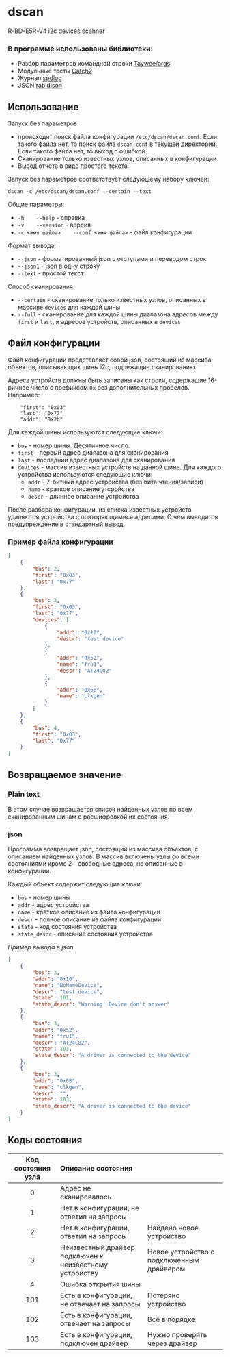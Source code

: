 # dscan
R-BD-E5R-V4 i2c devices scanner

### В программе использованы библиотеки:

- Разбор параметров командной строки [Taywee/args](https://github.com/Taywee/args)
- Модульные тесты [Catch2](https://github.com/catchorg/Catch2)
- Журнал [spdlog](https://github.com/gabime/spdlog)
- JSON [rapidjson](https://github.com/Tencent/rapidjson)

## Использование

Запуск без параметров:
* происходит поиск файла конфигурации `/etc/dscan/dscan.conf`. Если такого файла нет, то поиск файла `dscan.conf` в текущей директории. Если такого файла нет, то выход с ошибкой.
* Сканирование только известных узлов, описанных в конфигурации
* Вывод отчета в виде простого текста.

Запуск без параметров соответствует следующему набору ключей:
```
dscan -c /etc/dscan/dscan.conf --certain --text
```

Общие параметры:
* `-h    --help` - справка
* `-v    --version` - версия
* `-c <имя файла>    --conf <имя файла>` - файл конфигурации

Формат вывода:
* `--json` - форматированный json с отступами и переводом строк
* `--json1` - json в одну строку
* `--text` - простой текст

Способ сканирования:
* `--certain` - сканирование только известных узлов, описанных в массиве `devices` для каждой шины
* `--full` - сканирование для каждой шины диапазона адресов между `first` и `last`, и адресов устройств, описанных в `devices`

## Файл конфигурации

Файл конфигурации представляет собой json, состоящий из массива объектов, описывающих шины i2c, подлежащие сканированию.

Адреса устройств должны быть записаны как строки, содержащие 16-ричное число с префиксом `0x` без дополнительных пробелов. Например:
```
    "first": "0x03"
    "last": "0x77"
    "addr": "0x2b"
```

Для каждой шины используются следующие ключи:
* `bus` - номер шины. Десятичное число.
* `first` - первый адрес диапазона для сканирования
* `last` - последний адрес диапазона для сканирования
* `devices` - массив известных устройств на данной шине. Для каждого устройства используются следующие ключи:
    * `addr` - 7-битный адрес устройства (без бита чтения/записи)
    * `name` - краткое описание утсройства
    * `descr` - длинное описание устройства

После разбора конфигурации, из списка известных устройств удаляются устройства с повторяющимися адресами. О чем выводится предупреждение в стандартный вывод.


### Пример файла конфигурации

```json
[
    {
        "bus": 2,
        "first": "0x03",
        "last": "0x77"
    },
    {
        "bus": 3,
        "first": "0x03",
        "last": "0x77",
        "devices": [
            {
                "addr": "0x10",
                "descr": "test device"
            },
            {
                "addr": "0x52",
                "name": "fru1",
                "descr": "AT24C02"
            },
            {
                "addr": "0x68",
                "name": "clkgen"
            }
        ]
    },
    {
        "bus": 4,
        "first": "0x03",
        "last": "0x77"
    }
]
```

## Возвращаемое значение

### Plain text

В этом случае возвращается список найденных узлов по всем сканированным шинам с расшифровкой их состояния.

### json

Программа возвращает json, состоящий из массива объектов, с описанием найденных узлов. В массив включены узлы со всеми состояниями кроме 2 - свободные адреса, не описанные в конфигурации.

Каждый объект содержит следующие ключи:
* `bus` - номер шины
* `addr` - адрес устройства
* `name` - краткое описание из файла конфигурации
* `descr` - полное описание из файла конфигурации
* `state` - код состояния устройства
* `state_descr` - описание состояния устройства

*Пример вывода в json*
```json
[
    {
        "bus": 3,
        "addr": "0x10",
        "name": "NoNameDevice",
        "descr": "test device",
        "state": 101,
        "state_descr": "Warning! Device don't answer"
    },
    {
        "bus": 3,
        "addr": "0x52",
        "name": "fru1",
        "descr": "AT24C02",
        "state": 103,
        "state_descr": "A driver is connected to the device"
    },
    {
        "bus": 3,
        "addr": "0x68",
        "name": "clkgen",
        "descr": "",
        "state": 103,
        "state_descr": "A driver is connected to the device"
    }
]
```

## Коды состояния

| Код состояния узла | Описание состояния |  |
|:------------------:|:-------------------|:-|
| 0   | Адрес не сканировалось |  |
| 1   | Нет в конфигурации, не ответил на запросы |  |
| 2   | Нет в конфигурации, ответил на запросы | Найдено новое устройство |
| 3   | Неизвестный драйвер подключен к неизвестному устройству | Новое устройство с подключенным драйвером |
| 4   | Ошибка открытия шины |  |
| 101 | Есть в конфигурации, не отвечает на запросы | Потеряно устройство |
| 102 | Есть в конфигурации, отвечает на запросы | Всё в порядке |
| 103 | Есть в конфигурации, подключен драйвер | Нужно проверять через драйвер |

